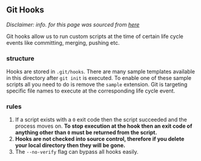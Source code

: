 ## Git Hooks

*Disclaimer: info. for this page was sourced from [here](https://www.youtube.com/watch?v=fMYv6-SZsSo)*

Git hooks allow us to run custom scripts at the time of certain life cycle events like committing, merging, pushing etc.

### structure
Hooks are stored in `.git/hooks`. There are many sample templates available in this directory after `git init` is executed. To enable one of these sample scripts all you need to do is remove the `sample` extension. Git is targeting specific file names to execute at the corresponding life cycle event.

### rules
1. If a script exists with a `0` exit code then the script succeeded and the process moves on. **To stop execution at the hook then an exit code of anything other than `0` must be returned from the script.**
2. **Hooks are not checked into source control, therefore if you delete your local directory then they will be gone.**
3. The `--no-verify` flag can bypass all hooks easily.
